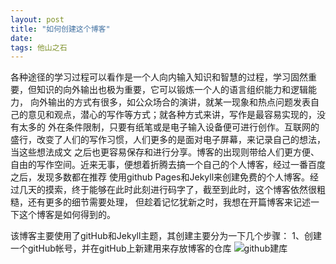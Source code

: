 ```yaml
---
layout: post
title: "如何创建这个博客"
date: 
tags: 他山之石
---
```

   各种途径的学习过程可以看作是一个人向内输入知识和智慧的过程，学习固然重要，但知识的向外输出也极为重要，它可以锻炼一个人的语言组织能力和逻辑能力，
向外输出的方式有很多，如公众场合的演讲，就某一现象和热点问题发表自己的意见和观点，潜心的写作等方式；就各种方式来讲，写作是最容易实现的，没有太多的
外在条件限制，只要有纸笔或是电子输入设备便可进行创作。互联网的盛行，改变了人们的写作习惯，人们更多的是面对电子屏幕，来记录自己的想法，当这些想法成文
之后也更容易保存和进行分享。博客的出现则带给人们更方便、自由的写作空间。近来无事，便想着折腾去搞一个自己的个人博客，经过一番百度之后，发现多数都在推荐
使用github Pages和Jekyll来创建免费的个人博客。经过几天的摸索，终于能够在此时此刻进行码字了，截至到此时，这个博客依然很粗糙，还有更多的细节需要处理，
但趁着记忆犹新之时，我想在开篇博客来记述一下这个博客是如何得到的。

   该博客主要使用了gitHub和Jekyll主题，其创建主要分为一下几个步骤：
    1、创建一个gitHub帐号，并在gitHub上新建用来存放博客的仓库
    ![github建库](http://i1262.photobucket.com/albums/ii603/Joseph_Zhang/gitHub_zpsxiud0cnc.png)
    
